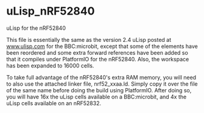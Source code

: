 # uLisp_nRF52840
uLisp for the nRF52840

This file is essentially the same as the version 2.4 uLisp posted at www.ulisp.com for the BBC:microbit, except that some of the elements have been reordered and some extra forward references have been added so that it compiles under PlatformIO for the nRF52840.  Also, the workspace has been expanded to 16000 cells.

To take full advantage of the nRF52840's extra RAM memory, you will need to also use the attached linker file, nrf52_xxaa.ld.  Simply copy it over the file of the same name before doing the build using PlatformIO.  After doing so, you will have 16x the uLisp cells available on a BBC:microbit, and 4x the uLisp cells available on an nRF52832.
